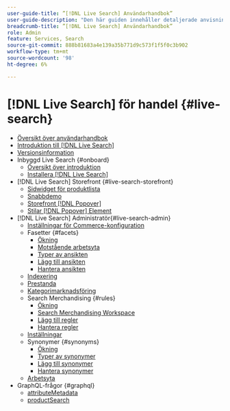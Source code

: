 ```yaml
---
user-guide-title: ”[!DNL Live Search] Användarhandbok”
user-guide-description: "Den här guiden innehåller detaljerade anvisningar om hur du använder [!DNL Live Search] från Adobe Commerce."
breadcrumb-title: ”[!DNL Live Search] Användarhandbok”
role: Admin
feature: Services, Search
source-git-commit: 888b81683a4e139a35b771d9c573f1f5f0c3b902
workflow-type: tm+mt
source-wordcount: '98'
ht-degree: 6%

---
```


# [!DNL Live Search] för handel {#live-search}

- [Översikt över användarhandbok](guide-overview.md)
- [Introduktion till [!DNL Live Search]](overview.md)
- [Versionsinformation](release-notes.md)
- Inbyggd Live Search {#onboard}
   - [Översikt över introduktion](onboarding-overview.md)
   - [Installera [!DNL Live Search]](install.md)
- [!DNL Live Search] Storefront {#live-search-storefront}
   - [Sidwidget för produktlista](plp-styling.md)
   - [Snabbdemo](quick-tour.md)
   - [Storefront [!DNL Popover]](storefront-popover.md)
   - [Stilar [!DNL Popover] Element](storefront-popover-styling.md)
- [!DNL Live Search] Administratör{#live-search-admin}
   - [Inställningar för Commerce-konfiguration](configuration.md)
   - Fasetter {#facets}
      - [Ökning](facets.md)
      - [Motstående arbetsyta](faceting-workspace.md)
      - [Typer av ansikten](facets-type.md)
      - [Lägg till ansikten](facets-add.md)
      - [Hantera ansikten](facets-manage.md)
   - [Indexering](indexing.md)
   - [Prestanda](performance.md)
   - [Kategorimarknadsföring](category-merch.md)
   - Search Merchandising {#rules}
      - [Ökning](rules.md)
      - [Search Merchandising Workspace](rules-workspace.md)
      - [Lägg till regler](rules-add.md)
      - [Hantera regler](rules-manage.md)
   - [Inställningar](settings.md)
   - Synonymer {#synonyms}
      - [Ökning](synonyms.md)
      - [Typer av synonymer](synonyms-type.md)
      - [Lägg till synonymer](synonyms-add.md)
      - [Hantera synonymer](synonyms-manage.md)
   - [Arbetsyta](workspace.md)
- GraphQL-frågor {#graphql}
   - [attributeMetadata](https://developer.adobe.com/commerce/webapi/graphql/schema/live-search/queries/attribute-metadata/)
   - [productSearch](https://developer.adobe.com/commerce/webapi/graphql/schema/live-search/queries/product-search/)